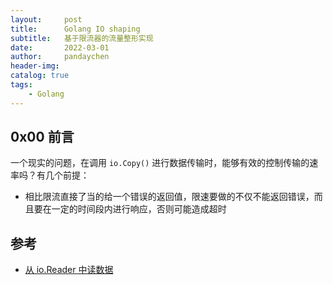 ```yaml
---
layout:     post
title:      Golang IO shaping
subtitle:   基于限流器的流量整形实现
date:       2022-03-01
author:     pandaychen
header-img:
catalog: true
tags:
    - Golang
---
```


##  0x00    前言
一个现实的问题，在调用 `io.Copy()` 进行数据传输时，能够有效的控制传输的速率吗？有几个前提：
- 相比限流直接了当的给一个错误的返回值，限速要做的不仅不能返回错误，而且要在一定的时间段内进行响应，否则可能造成超时



##  参考
-   [从 io.Reader 中读数据](https://colobu.com/2019/02/18/read-data-from-net-Conn/)

